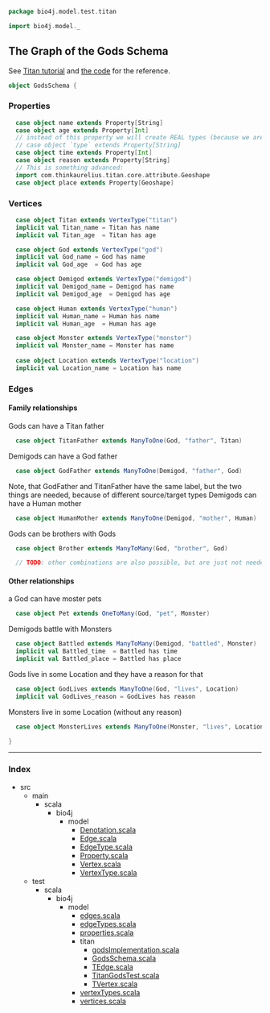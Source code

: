 
```scala
package bio4j.model.test.titan

import bio4j.model._
```


## The Graph of the Gods Schema

See [Titan tutorial](https://github.com/thinkaurelius/titan/wiki/Getting-Started) and
[the code](https://github.com/thinkaurelius/titan/blob/master/titan-core/src/main/java/com/thinkaurelius/titan/example/GraphOfTheGodsFactory.java) for the reference.


```scala
object GodsSchema {
```


### Properties


```scala
  case object name extends Property[String]
  case object age extends Property[Int]
  // instead of this property we will create REAL types (because we are cool)
  // case object `type` extends Property[String]
  case object time extends Property[Int]
  case object reason extends Property[String]
  // This is something advanced:
  import com.thinkaurelius.titan.core.attribute.Geoshape
  case object place extends Property[Geoshape]
```


### Vertices


```scala
  case object Titan extends VertexType("titan")
  implicit val Titan_name = Titan has name
  implicit val Titan_age  = Titan has age

  case object God extends VertexType("god")
  implicit val God_name = God has name
  implicit val God_age  = God has age

  case object Demigod extends VertexType("demigod")
  implicit val Demigod_name = Demigod has name
  implicit val Demigod_age  = Demigod has age

  case object Human extends VertexType("human")
  implicit val Human_name = Human has name
  implicit val Human_age  = Human has age

  case object Monster extends VertexType("monster")
  implicit val Monster_name = Monster has name
  
  case object Location extends VertexType("location")
  implicit val Location_name = Location has name
```


### Edges

#### Family relationships
Gods can have a Titan father

```scala
  case object TitanFather extends ManyToOne(God, "father", Titan)
```

Demigods can have a God father

```scala
  case object GodFather extends ManyToOne(Demigod, "father", God)
```

Note, that GodFather and TitanFather have the same label, but the two things are needed,
because of different source/target types
Demigods can have a Human mother

```scala
  case object HumanMother extends ManyToOne(Demigod, "mother", Human)
```

Gods can be brothers with Gods

```scala
  case object Brother extends ManyToMany(God, "brother", God)

  // TODO: other combinations are also possible, but are just not needed for the example

```

#### Other relationships
a God can have moster pets

```scala
  case object Pet extends OneToMany(God, "pet", Monster)
```

Demigods battle with Monsters

```scala
  case object Battled extends ManyToMany(Demigod, "battled", Monster)
  implicit val Battled_time  = Battled has time
  implicit val Battled_place = Battled has place
```

Gods live in some Location and they have a reason for that

```scala
  case object GodLives extends ManyToOne(God, "lives", Location)
  implicit val GodLives_reason = GodLives has reason
```

Monsters live in some Location (without any reason)

```scala
  case object MonsterLives extends ManyToOne(Monster, "lives", Location)

}

```


------

### Index

+ src
  + main
    + scala
      + bio4j
        + model
          + [Denotation.scala][main/scala/bio4j/model/Denotation.scala]
          + [Edge.scala][main/scala/bio4j/model/Edge.scala]
          + [EdgeType.scala][main/scala/bio4j/model/EdgeType.scala]
          + [Property.scala][main/scala/bio4j/model/Property.scala]
          + [Vertex.scala][main/scala/bio4j/model/Vertex.scala]
          + [VertexType.scala][main/scala/bio4j/model/VertexType.scala]
  + test
    + scala
      + bio4j
        + model
          + [edges.scala][test/scala/bio4j/model/edges.scala]
          + [edgeTypes.scala][test/scala/bio4j/model/edgeTypes.scala]
          + [properties.scala][test/scala/bio4j/model/properties.scala]
          + titan
            + [godsImplementation.scala][test/scala/bio4j/model/titan/godsImplementation.scala]
            + [GodsSchema.scala][test/scala/bio4j/model/titan/GodsSchema.scala]
            + [TEdge.scala][test/scala/bio4j/model/titan/TEdge.scala]
            + [TitanGodsTest.scala][test/scala/bio4j/model/titan/TitanGodsTest.scala]
            + [TVertex.scala][test/scala/bio4j/model/titan/TVertex.scala]
          + [vertexTypes.scala][test/scala/bio4j/model/vertexTypes.scala]
          + [vertices.scala][test/scala/bio4j/model/vertices.scala]

[main/scala/bio4j/model/Denotation.scala]: ../../../../../main/scala/bio4j/model/Denotation.scala.md
[main/scala/bio4j/model/Edge.scala]: ../../../../../main/scala/bio4j/model/Edge.scala.md
[main/scala/bio4j/model/EdgeType.scala]: ../../../../../main/scala/bio4j/model/EdgeType.scala.md
[main/scala/bio4j/model/Property.scala]: ../../../../../main/scala/bio4j/model/Property.scala.md
[main/scala/bio4j/model/Vertex.scala]: ../../../../../main/scala/bio4j/model/Vertex.scala.md
[main/scala/bio4j/model/VertexType.scala]: ../../../../../main/scala/bio4j/model/VertexType.scala.md
[test/scala/bio4j/model/edges.scala]: ../edges.scala.md
[test/scala/bio4j/model/edgeTypes.scala]: ../edgeTypes.scala.md
[test/scala/bio4j/model/properties.scala]: ../properties.scala.md
[test/scala/bio4j/model/titan/godsImplementation.scala]: godsImplementation.scala.md
[test/scala/bio4j/model/titan/GodsSchema.scala]: GodsSchema.scala.md
[test/scala/bio4j/model/titan/TEdge.scala]: TEdge.scala.md
[test/scala/bio4j/model/titan/TitanGodsTest.scala]: TitanGodsTest.scala.md
[test/scala/bio4j/model/titan/TVertex.scala]: TVertex.scala.md
[test/scala/bio4j/model/vertexTypes.scala]: ../vertexTypes.scala.md
[test/scala/bio4j/model/vertices.scala]: ../vertices.scala.md